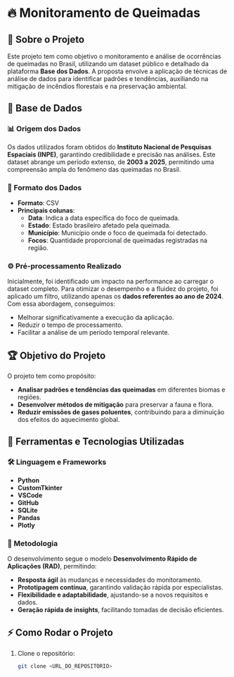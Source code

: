 # 🔥 Monitoramento de Queimadas

## 📌 Sobre o Projeto

Este projeto tem como objetivo o monitoramento e análise de ocorrências de queimadas no Brasil, utilizando um dataset público e detalhado da plataforma **Base dos Dados**. A proposta envolve a aplicação de técnicas de análise de dados para identificar padrões e tendências, auxiliando na mitigação de incêndios florestais e na preservação ambiental.

## 📂 Base de Dados

### 📊 Origem dos Dados
Os dados utilizados foram obtidos do **Instituto Nacional de Pesquisas Espaciais (INPE)**, garantindo credibilidade e precisão nas análises. Este dataset abrange um período extenso, de **2003 a 2025**, permitindo uma compreensão ampla do fenômeno das queimadas no Brasil.

### 📝 Formato dos Dados
- **Formato**: CSV
- **Principais colunas**:
  - **Data**: Indica a data específica do foco de queimada.
  - **Estado**: Estado brasileiro afetado pela queimada.
  - **Município**: Município onde o foco de queimada foi detectado.
  - **Focos**: Quantidade proporcional de queimadas registradas na região.

### ⚙️ Pré-processamento Realizado
Inicialmente, foi identificado um impacto na performance ao carregar o dataset completo. Para otimizar o desempenho e a fluidez do projeto, foi aplicado um filtro, utilizando apenas os **dados referentes ao ano de 2024**. Com essa abordagem, conseguimos:
- Melhorar significativamente a execução da aplicação.
- Reduzir o tempo de processamento.
- Facilitar a análise de um período temporal relevante.

## 🏆 Objetivo do Projeto

O projeto tem como propósito:
- **Analisar padrões e tendências das queimadas** em diferentes biomas e regiões.
- **Desenvolver métodos de mitigação** para preservar a fauna e flora.
- **Reduzir emissões de gases poluentes**, contribuindo para a diminuição dos efeitos do aquecimento global.

## 🚀 Ferramentas e Tecnologias Utilizadas

### 🛠️ Linguagem e Frameworks
- **Python**
- **CustomTkinter**
- **VSCode**
- **GitHub**
- **SQLite**
- **Pandas**
- **Plotly**

### 🔬 Metodologia
O desenvolvimento segue o modelo **Desenvolvimento Rápido de Aplicações (RAD)**, permitindo:
- **Resposta ágil** às mudanças e necessidades do monitoramento.
- **Prototipagem contínua**, garantindo validação rápida por especialistas.
- **Flexibilidade e adaptabilidade**, ajustando-se a novos requisitos e dados.
- **Geração rápida de insights**, facilitando tomadas de decisão eficientes.

## ⚡ Como Rodar o Projeto

1. Clone o repositório:
   ```bash
   git clone <URL_DO_REPOSITÓRIO>
